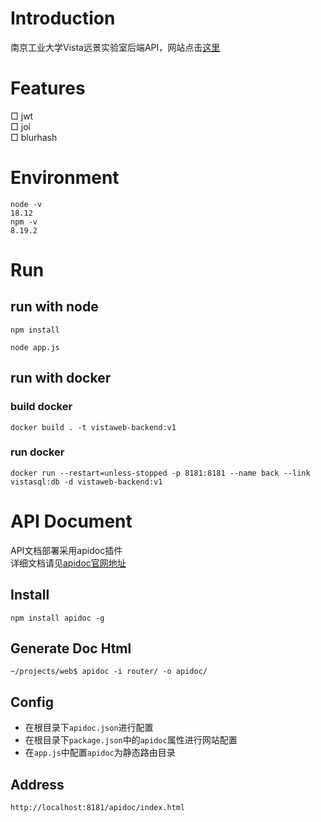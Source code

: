 # Introduction
南京工业大学Vista远景实验室后端API，网站点击[这里](https://www.vistalab.top/)

# Features
□ jwt  
□ joi  
□ blurhash  
# Environment
```
node -v
18.12
npm -v
8.19.2
```
# Run
## run with node
```
npm install
```
```
node app.js
```
## run with docker
### build docker
```
docker build . -t vistaweb-backend:v1
```
### run docker
```
docker run --restart=unless-stopped -p 8181:8181 --name back --link vistasql:db -d vistaweb-backend:v1
```  

# API Document
API文档部署采用apidoc插件  
详细文档请见[apidoc官网地址](https://apidocjs.com/)
## Install
```
npm install apidoc -g
```
## Generate Doc Html
```shell
~/projects/web$ apidoc -i router/ -o apidoc/
```

## Config
- 在根目录下`apidoc.json`进行配置  
- 在根目录下`package.json`中的`apidoc`属性进行网站配置
- 在`app.js`中配置`apidoc`为静态路由目录

## Address
```
http://localhost:8181/apidoc/index.html
```